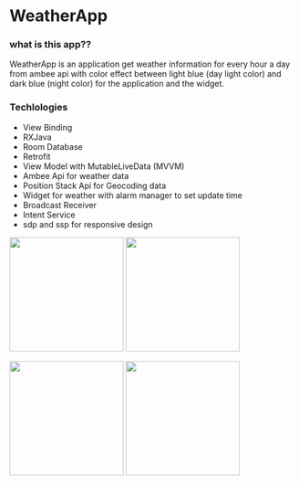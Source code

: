 # WeatherApp

### what is this app??
WeatherApp is an application get weather information for every hour a day from ambee api with color effect
between light blue (day light color) and dark blue (night color) for the application and the widget.

### Techlologies
- View Binding
- RXJava
- Room Database
- Retrofit
- View Model with MutableLiveData (MVVM)
- Ambee Api for weather data
- Position Stack Api for Geocoding data
- Widget for weather with alarm manager to set update time
- Broadcast Receiver
- Intent Service
- sdp and ssp for responsive design


<p float="left">
	<img src="https://user-images.githubusercontent.com/62244215/131250387-1e4c894c-cdef-404c-8c76-c6d947716529.jpeg" width="200"/>
	<img src="https://user-images.githubusercontent.com/62244215/131250394-da75419c-3ad3-4eeb-be9d-d9529b1784ea.jpeg" width="200"/>
</p>

<p float="left">
	<img src="https://user-images.githubusercontent.com/62244215/131250398-a74f4699-d02d-484c-82df-1d51074a697b.jpeg" width="200"/>
	<img src="https://user-images.githubusercontent.com/62244215/131250404-082b25f1-5cef-4f00-aab5-2a7349c3daef.jpeg" width="200"/>
</p>
